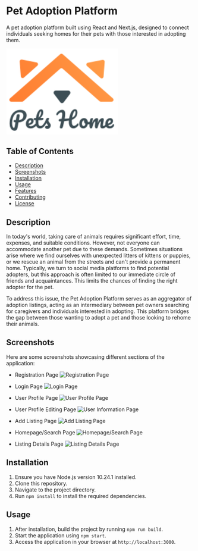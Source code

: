 # Pet Adoption Platform

A pet adoption platform built using React and Next.js, designed to connect individuals seeking homes for their pets with those interested in adopting them.

<img src="static/images/logo.svg" alt="Logo" width="300">

## Table of Contents

- [Description](#description)
- [Screenshots](#screenshots)
- [Installation](#installation)
- [Usage](#usage)
- [Features](#features)
- [Contributing](#contributing)
- [License](#license)

## Description

In today's world, taking care of animals requires significant effort, time, expenses, and suitable conditions. However, not everyone can accommodate another pet due to these demands. Sometimes situations arise where we find ourselves with unexpected litters of kittens or puppies, or we rescue an animal from the streets and can't provide a permanent home. Typically, we turn to social media platforms to find potential adopters, but this approach is often limited to our immediate circle of friends and acquaintances. This limits the chances of finding the right adopter for the pet.

To address this issue, the Pet Adoption Platform serves as an aggregator of adoption listings, acting as an intermediary between pet owners searching for caregivers and individuals interested in adopting. This platform bridges the gap between those wanting to adopt a pet and those looking to rehome their animals.

## Screenshots

Here are some screenshots showcasing different sections of the application:

- Registration Page
  ![Registration Page](https://github.com/LyupkoKot/dogo-front/assets/46659532/e13480bf-5699-4ca1-8b81-c33517c7d306)

- Login Page
  ![Login Page](https://github.com/LyupkoKot/dogo-front/assets/46659532/6d102b96-ed54-4179-9504-18f810c5d72e)

- User Profile Page
  ![User Profile Page](https://github.com/LyupkoKot/dogo-front/assets/46659532/e3a15269-0f7a-4fb3-a996-6d81e95838f8)

- User Profile Editing Page
  ![User Information Page](https://github.com/LyupkoKot/dogo-front/assets/46659532/9ae8dd79-28fb-4c23-95aa-98f3332061c5)
  
- Add Listing Page
  ![Add Listing Page](https://github.com/LyupkoKot/dogo-front/assets/46659532/c9d16281-d7db-480c-be74-e17a917a12ca)

- Homepage/Search Page
  ![Homepage/Search Page](https://github.com/LyupkoKot/dogo-front/assets/46659532/bc74c03d-b109-4bfb-9878-6818b7d2677d)

- Listing Details Page
  ![Listing Details Page](https://github.com/LyupkoKot/dogo-front/assets/46659532/a2a9e1ed-2efa-4b3a-a5c5-aa6e60385331)


## Installation

1. Ensure you have Node.js version 10.24.1 installed.
2. Clone this repository.
3. Navigate to the project directory.
4. Run `npm install` to install the required dependencies.

## Usage

1. After installation, build the project by running `npm run build`.
2. Start the application using `npm start`.
3. Access the application in your browser at `http://localhost:3000`.

